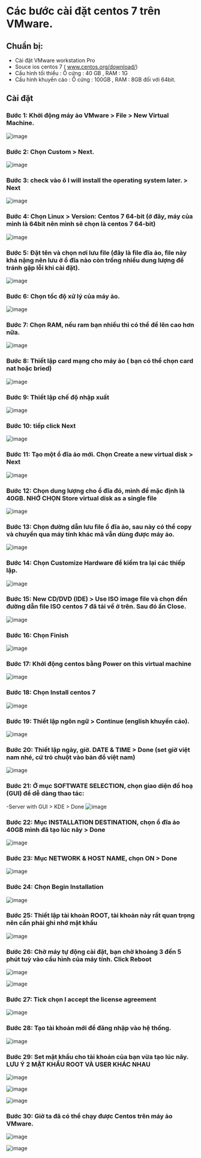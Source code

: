 # Các bước cài đặt centos 7 trên VMware.
## Chuẩn bị:
+ Cài đặt VMware workstation Pro 
+ Souce ios centos 7 ( www.centos.org/download/)
+ Cấu hình tối thiểu : Ổ cứng : 40 GB , RAM : 1G
+ Cấu hình khuyến cáo : Ổ cứng : 100GB , RAM : 8GB đối với 64bit.
## Cài đặt 
### Bước 1: Khởi động máy ảo VMware > File > New Virtual Machine.
![image](https://user-images.githubusercontent.com/110179869/187343761-741f37d3-f091-44a1-a5eb-e4aa3e4204fd.png)

### Bước 2: Chọn Custom > Next.
![image](https://user-images.githubusercontent.com/110179869/187343831-a7fb8afc-4b87-496a-9454-50442f100ad1.png)

### Bước 3:  check vào ô I will install the operating system later. > Next
![image](https://user-images.githubusercontent.com/110179869/187344034-d3ce777b-42e0-4b71-8443-4fdda02a9f3e.png)

### Bước 4:  Chọn Linux > Version: Centos 7 64-bit (ở đây, máy của mình là 64bit nên mình sẽ chọn là centos 7 64-bit)
![image](https://user-images.githubusercontent.com/110179869/187344020-c7e2c411-d02f-4ca1-aed3-53e1aff188ce.png)

### Bước 5:  Đặt tên và chọn nơi lưu file (đây là file đĩa ảo, file này khá nặng nên lưu ở ổ đĩa nào còn trống nhiều dung lượng để tránh gặp lỗi khi cài đặt).
![image](https://user-images.githubusercontent.com/110179869/187344158-4af1af2d-9de0-40dc-9243-af8472818c47.png)

### Bước 6: Chọn tốc độ xử lý của máy ảo.
![image](https://user-images.githubusercontent.com/110179869/187344201-5e16f279-6d9a-4647-8220-2b011a871729.png)

### Bước 7: Chọn RAM, nếu ram bạn nhiều thì có thể để lên cao hơn nữa.
![image](https://user-images.githubusercontent.com/110179869/187344237-a409834c-f3dd-4a3d-9008-b8d971801bb5.png)

### Bước 8: Thiết lập card mạng cho máy ảo ( bạn có thể chọn card nat hoặc bried)
![image](https://user-images.githubusercontent.com/110179869/187344318-2b88c742-7735-430f-9811-f3b115c54ac3.png)

### Bước 9:  Thiết lập chế độ nhập xuất
![image](https://user-images.githubusercontent.com/110179869/187344363-9c577be2-073e-4e63-94e3-8bc8ce14f91a.png)

### Bước 10: tiếp click Next
![image](https://user-images.githubusercontent.com/110179869/187344405-2b4e634b-9950-4bdd-aba0-058792f1f00d.png)

### Bước 11:  Tạo một ổ đĩa ảo mới. Chọn Create a new virtual disk > Next
![image](https://user-images.githubusercontent.com/110179869/187344468-1af3c8f6-c40d-49fd-9842-147f66b4905b.png)

### Bước 12: Chọn dung lượng cho ổ đĩa đó, mình để mặc định là 40GB. NHỚ CHỌN Store virtual disk as a single file
![image](https://user-images.githubusercontent.com/110179869/187344513-65f99315-b881-40b7-979e-54c0d28c0133.png)

### Bước 13: Chọn đường dẫn lưu file ổ đĩa ảo, sau này có thể copy và chuyển qua máy tính khác mã vẫn dùng được máy ảo.
![image](https://user-images.githubusercontent.com/110179869/187344850-b40eed6b-7774-4b5f-a41e-7d58c6320811.png)

### Bước 14: Chọn Customize Hardware để kiếm tra lại các thiếp lập.
![image](https://user-images.githubusercontent.com/110179869/187344894-61f384bd-405c-407f-815b-e8e4cf8218f7.png)

### Bước 15:  New CD/DVD  (IDE) > Use ISO image file và chọn đến đường dẫn file ISO centos 7 đã tải về ở trên. Sau đó ấn Close.
![image](https://user-images.githubusercontent.com/110179869/187344963-d6a927d3-d3b1-4ed6-8a16-74b574fe9c92.png)

### Bước 16: Chọn Finish
![image](https://user-images.githubusercontent.com/110179869/187344986-03c32108-2078-46a0-8a0b-72d6c5346441.png)

### Bước 17: Khởi động centos bằng Power on this virtual machine
![image](https://user-images.githubusercontent.com/110179869/187345011-be2d5f2b-8be1-4b1a-8652-b57322720af6.png)

### Bước 18: Chọn Install centos 7
![image](https://user-images.githubusercontent.com/110179869/187345085-35c1cf8f-2ce9-48c4-b898-cac296967bc0.png)

### Bước 19: Thiết lập ngôn ngữ > Continue (english khuyến cáo).
![image](https://user-images.githubusercontent.com/110179869/187345153-55c9af05-27a9-471a-9e5b-8d89d5e766d7.png)

### Bước 20: Thiết lập ngày, giờ. DATE & TIME > Done (set giờ việt nam nhé, cứ trỏ chuột vào bản đồ việt nam)
![image](https://user-images.githubusercontent.com/110179869/187345307-122e05f1-2eb3-422b-a1b3-15031f5980e4.png)

### Bước 21: Ở mục SOFTWATE SELECTION, chọn giao diện đồ hoạ (GUI) để dễ dàng thao tác:
-Server with GUI > KDE > Done
![image](https://user-images.githubusercontent.com/110179869/187345452-17a44dea-9eca-486d-9eef-6d4324babd9b.png)

### Bước 22: Mục INSTALLATION DESTINATION, chọn ổ đĩa ảo 40GB mình đã tạo lúc nãy > Done
![image](https://user-images.githubusercontent.com/110179869/187345516-a6407aa0-9e42-460f-b7da-d6d3a1ad01ba.png)

### Bước 23: Mục NETWORK & HOST NAME, chọn ON > Done
![image](https://user-images.githubusercontent.com/110179869/187345581-cd01d481-4481-4d9c-a5dd-c04feb816442.png)

### Bước 24: Chọn Begin Installation
![image](https://user-images.githubusercontent.com/110179869/187345654-7949f28c-6763-4151-b642-f98f4d806eb8.png)

### Bước 25: Thiết lập tài khoản ROOT, tài khoản này rất quan trọng nên cần phải ghi nhớ mật khẩu
![image](https://user-images.githubusercontent.com/110179869/187345883-f045dd04-69ed-4b80-a022-669346c2bbc6.png)

### Bước 26:  Chờ máy tự động cài đặt, bạn chờ khoảng 3 đến 5 phút tuỳ vào cấu hình của máy tính. Click Reboot
![image](https://user-images.githubusercontent.com/110179869/187346042-ec60cf76-4f72-411b-bf77-1e40687e0146.png)

![image](https://user-images.githubusercontent.com/110179869/187347416-f3cb0ba9-2f57-42c0-a4f4-375277061e69.png)

### Bước 27: Tick chọn I accept the license agreement
![image](https://user-images.githubusercontent.com/110179869/187347554-828b32d9-468f-4ab5-866b-cb7588bb0b25.png)

### Bước 28: Tạo tài khoản mới để đăng nhập vào hệ thống.
![image](https://user-images.githubusercontent.com/110179869/187347896-2075af5a-35b4-4ca5-bfb8-7dcc2498dd3f.png)


### Bước 29: Set mật khẩu cho tài khoản của bạn vừa tạo lúc nãy. LƯU Ý 2 MẬT KHẨU ROOT VÀ USER KHÁC NHAU
![image](https://user-images.githubusercontent.com/110179869/187348351-641ec829-d156-4604-b960-610f253eecad.png)

![image](https://user-images.githubusercontent.com/110179869/187348396-7bbd1a68-fe26-4a51-9c2e-883e932535dc.png)

![image](https://user-images.githubusercontent.com/110179869/187348569-1c09a5bd-bd57-4e34-9483-b7555cc62b71.png)

### Bước 30: Giờ ta đã có thể chạy được Centos trên máy ảo VMware.
![image](https://user-images.githubusercontent.com/110179869/187348585-2096e428-a17f-4685-b024-0812d3964b5d.png)

![image](https://user-images.githubusercontent.com/110179869/187348630-3023bbcf-4d04-49c9-96b2-1a6eac36343f.png)
